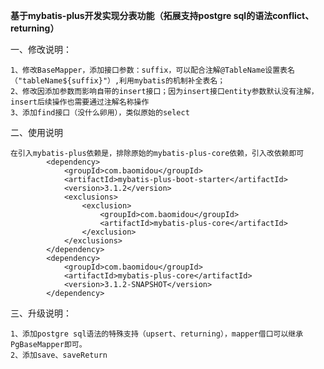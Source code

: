 **基于mybatis-plus开发实现分表功能（拓展支持postgre sql的语法conflict、returning）**
   
一、修改说明：
     
    1、修改BaseMapper，添加接口参数：suffix，可以配合注解@TableName设置表名（"tableName${suffix}"）,利用mybatis的机制补全表名；
    2、修改因添加参数而影响自带的insert接口；因为insert接口entity参数默认没有注解，insert后续操作也需要通过注解名称操作
    3、添加find接口（没什么卵用），类似原始的select
二、使用说明

    在引入mybatis-plus依赖是，排除原始的mybatis-plus-core依赖，引入改依赖即可
            <dependency>
                <groupId>com.baomidou</groupId>
                <artifactId>mybatis-plus-boot-starter</artifactId>
                <version>3.1.2</version>
                <exclusions>
                    <exclusion>
                        <groupId>com.baomidou</groupId>
                        <artifactId>mybatis-plus-core</artifactId>
                    </exclusion>
                </exclusions>
            </dependency>
            <dependency>
                <groupId>com.baomidou</groupId>
                <artifactId>mybatis-plus-core</artifactId>
                <version>3.1.2-SNAPSHOT</version>
            </dependency>
            
三、升级说明：
    
    1、添加postgre sql语法的特殊支持（upsert、returning），mapper借口可以继承PgBaseMapper即可。
    2、添加save、saveReturn